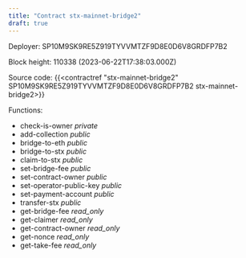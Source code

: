 ```yaml
---
title: "Contract stx-mainnet-bridge2"
draft: true
---
```

Deployer: SP10M9SK9RE5Z919TYVVMTZF9D8E0D6V8GRDFP7B2


 



Block height: 110338 (2023-06-22T17:38:03.000Z)

Source code: {{<contractref "stx-mainnet-bridge2" SP10M9SK9RE5Z919TYVVMTZF9D8E0D6V8GRDFP7B2 stx-mainnet-bridge2>}}

Functions:

* check-is-owner _private_
* add-collection _public_
* bridge-to-eth _public_
* bridge-to-stx _public_
* claim-to-stx _public_
* set-bridge-fee _public_
* set-contract-owner _public_
* set-operator-public-key _public_
* set-payment-account _public_
* transfer-stx _public_
* get-bridge-fee _read_only_
* get-claimer _read_only_
* get-contract-owner _read_only_
* get-nonce _read_only_
* get-take-fee _read_only_
